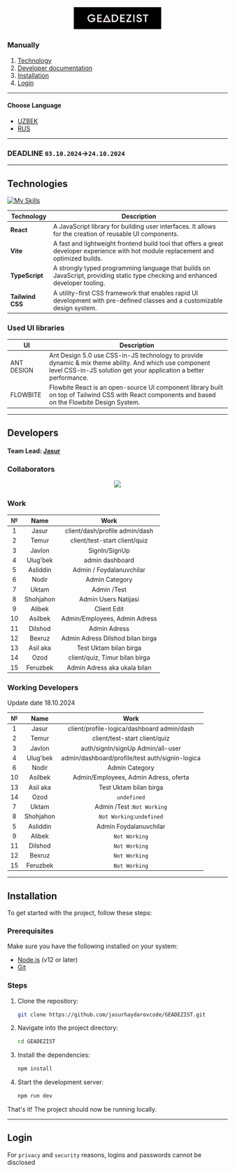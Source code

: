 <div align="center">
<img src=".github/GEADEZIST.png" width="200">

<!-- # GEADEZIST -->
</div>

### Manually

1. [Technology](#technologies)
2. [Developer documentation](#developers)
3. [Installation](#installation)
4. [Login](#login)

---



#### Choose Language
- [UZBEK](https://github.com/jasurhaydarovcode/GEADEZIST/blob/main/.github/README/README_UZ.md)
- [RUS](https://github.com/jasurhaydarovcode/GEADEZIST/blob/main/.github/README/README_RU.md)



---

### DEADLINE `03.10.2024`->`24.10.2024`

---

## Technologies

[![My Skills](https://skillicons.dev/icons?i=react,vite,ts,tailwind)]()

| **Technology**   | **Description**                                                                                                                       |
| ---------------- | ------------------------------------------------------------------------------------------------------------------------------------- |
| **React**        | A JavaScript library for building user interfaces. It allows for the creation of reusable UI components.                              |
| **Vite**         | A fast and lightweight frontend build tool that offers a great developer experience with hot module replacement and optimized builds. |
| **TypeScript**   | A strongly typed programming language that builds on JavaScript, providing static type checking and enhanced developer tooling.       |
| **Tailwind CSS** | A utility-first CSS framework that enables rapid UI development with pre-defined classes and a customizable design system.            |

### Used UI libraries

| **UI**     | **Description**                                                                                                                                                             |
| ---------- | --------------------------------------------------------------------------------------------------------------------------------------------------------------------------- |
| ANT DESIGN | Ant Design 5.0 use CSS-in-JS technology to provide dynamic & mix theme ability. And which use component level CSS-in-JS solution get your application a better performance. |
| FLOWBITE   | Flowbite React is an open-source UI component library built on top of Tailwind CSS with React components and based on the Flowbite Design System.                           |

---

## Developers

#### Team Lead: [Jasur](https://github.com/jasurhaydarovcode)

### Collaborators

<p align="center">
  <a href="https://github.com/jasurhaydarovcode/GEADEZIST/graphs/contributors">
    <img src="https://contrib.rocks/image?repo=jasurhaydarovcode/GEADEZIST">
  </a>

</p>

<div align=center>


<h3 align="left">Work</h3>

|  №  |   Name    |               Work               | 
| :-: | :-------: | :------------------------------: | 
|  1  |   Jasur   |  client/dash/profile admin/dash  | 
|  2  |   Temur   |  client/test-start client/quiz   | 
|  3  |  Javlon   |          SignIn/SignUp           | 
|  4  | Ulug'bek  |          admin dashboard         |
|  5  | Asliddin  |     Admin / Foydalanuvchilar     | 
|  6  |   Nodir   |          Admin Category          | 
|  7  |   Uktam   |           Admin /Test            | 
|  8  | Shohjahon |       Admin Users Natijasi       | 
|  9  |  Alibek   |           Client Edit            | 
| 10  |  Asilbek  |  Admin/Employees, Admin Adress   | 
| 11  |  Dilshod  |           Admin Adress           | 
| 12  |  Bexruz   | Admin Adress Dilshod bilan birga | 
| 13  | Asil aka  |      Test Uktam bilan birga      | 
| 14  |   Ozod    |  client/quiz, Timur bilan birga  | 
| 15  | Feruzbek  |   Admin Adress aka ukala bilan   | 

<div align="left">
<h3>Working Developers</h3>
<p>Update date 18.10.2024</p>
</div>

|  №  |   Name    |               Work               |
| :-: | :-------: | :------------------------------: |
|  1  |   Jasur   |  client/profile-logica/dashboard admin/dash  |
|  2  |   Temur   |  client/test-start client/quiz   |
|  3  |  Javlon   |  auth/signIn/signUp Admin/all-user    |
|  4  | Ulug'bek  |  admin/dashboard/profile/test auth/signin-logica  |
|  6  |   Nodir   |          Admin Category          |
| 10  |  Asilbek  |  Admin/Employees, Admin Adress, oferta   |
| 13  | Asil aka  |      Test Uktam bilan birga      |
| 14  |   Ozod    |`undefined`|
|  7  |   Uktam   |     Admin /Test :`Not Working`     |
|  8  | Shohjahon |`Not Working`:`undefined`|
|  5  | Asliddin  | Admin Foydalanuvchilar |
|  9  |  Alibek   |`Not Working`|
| 11  |  Dilshod  |`Not Working`|
| 12  |  Bexruz   |`Not Working`|
| 15  | Feruzbek  |`Not Working`|

</div>

---

## Installation

To get started with the project, follow these steps:

### Prerequisites

Make sure you have the following installed on your system:

- [Node.js](https://nodejs.org/) (v12 or later)
- [Git](https://git-scm.com/)

### Steps

1. Clone the repository:

   ```bash
   git clone https://github.com/jasurhaydarovcode/GEADEZIST.git 
   ```

2. Navigate into the project directory:

   ```bash 
   cd GEADEZIST 
   ``` 

3. Install the dependencies:

   ```bash
   npm install
   ```

4. Start the development server:
   ```bash
   npm run dev
   ```

That's it! The project should now be running locally.

---

## Login

For `privacy` and `security` reasons, logins and passwords cannot be disclosed 

